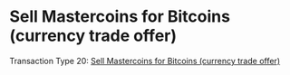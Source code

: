 # Sell Mastercoins for Bitcoins (currency trade offer)

Transaction Type 20: [Sell Mastercoins for Bitcoins (currency trade offer)](https://github.com/mastercoin-MSC/spec#selling-mastercoins-for-bitcoins)

